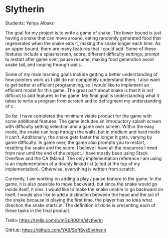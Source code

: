 # Slytherin

Students: Yehya Albakri

The goal for my project is to write a game of snake. The lower bound is just having a snake that can move around, eating randomly generated food that regenerates when the snake eats it, making the snake longer each time. As an upper bound, there are many features that I could add. Some of these features include a splashscreen, score, different difficulty settings, prompt to restart after game over, pause resume, making food generation avoid snake tail, and looping through walls.

Some of my main learning goals include getting a better understanding of how pointers work as I still do not completely understand them. I also want to get better at efficient programming, so I would like to implement an efficient model for this game. The great part about snake is that it is not difficult to add features to the game. My final goal is understanding what it takes to write a program from scratch and to defragment my understanding of c.

So far, I have completed the minimum viable product for the game with some additional features. The game includes an introductory splash screen with difficulty setting selection and a game over screen. Within the easy mode, the snake can loop through the walls, but in medium and hard mode it can’t. Additionally, the snake gets faster the longer it gets, varying by game difficulty. In game over, the game also prompts you to restart, resetting the snake and the score. I believe I have all the resources I need from now until the end of the project. I have mostly been using Stack Overflow and the CA (Manu). The only implementation reference I am using is an implementation of a doubly linked list (cited at the top of my implementation). Otherwise, everything is written from scratch.

Currently, I am working on adding a play / pause feature to the game. In the game, it is also possible to move backward, but since the snake would go inside itself, it dies. I would like to make the snake unable to go backward on itself. I would also like to add a distinction between the head and the tail of the snake because in playing the first time, the player has no idea what direction the snake starts in. The definition of done is presenting each of these tasks in the final product.

Trello: https://trello.com/b/mGpR0Gtn/slytherin

GitHub: https://github.com/YA9/SoftSysSlytherin
